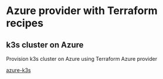 # Azure provider with Terraform recipes

## k3s cluster on Azure

Provision k3s cluster on Azure using Terraform Azure provider

[azure-k3s](azure-k3s/README.md)